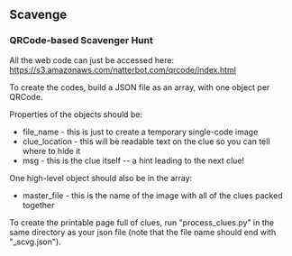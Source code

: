 ## Scavenge
### QRCode-based Scavenger Hunt

All the web code can just be accessed here: https://s3.amazonaws.com/natterbot.com/qrcode/index.html

To create the codes, build a JSON file as an array, with one object per QRCode.

Properties of the objects should be: 

* file_name - this is just to create a temporary single-code image
* clue_location - this will be readable text on the clue so you can tell where to hide it
* msg - this is the clue itself -- a hint leading to the next clue!

One high-level object should also be in the array:

* master_file - this is the name of the image with all of the clues packed together

To create the printable page full of clues, run "process_clues.py" in the same directory as your json file (note that the file name should end with "_scvg.json"). 
